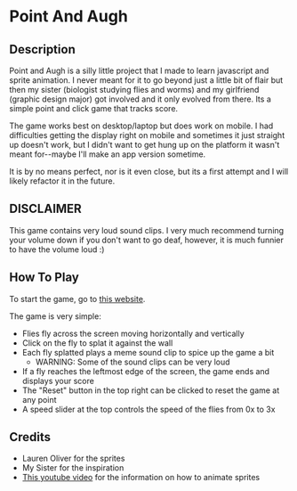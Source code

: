 # Point And Augh

## Description

Point and Augh is a silly little project that I made to learn javascript and sprite animation. I never meant for it to go beyond just a little bit of flair but then my sister (biologist studying flies and worms) and my girlfriend (graphic design major) got involved and it only evolved from there. Its a simple point and click game that tracks score. 

The game works best on desktop/laptop but does work on mobile. I had difficulties getting the display right on mobile and sometimes it just straight up doesn't work, but I didn't want to get hung up on the platform it wasn't meant for--maybe I'll make an app version sometime.

It is by no means perfect, nor is it even close, but its a first attempt and I will likely refactor it in the future.

## DISCLAIMER

This game contains very loud sound clips. I very much recommend turning your volume down if you don't want to go deaf, however, it is much funnier to have the volume loud :)

## How To Play

To start the game, go to [this website](https://syvven.github.io).

The game is very simple: 
- Flies fly across the screen moving horizontally and vertically
- Click on the fly to splat it against the wall
- Each fly splatted plays a meme sound clip to spice up the game a bit
  - WARNING: Some of the sound clips can be very loud
- If a fly reaches the leftmost edge of the screen, the game ends and displays your score
- The "Reset" button in the top right can be clicked to reset the game at any point
- A speed slider at the top controls the speed of the flies from 0x to 3x

## Credits

- Lauren Oliver for the sprites
- My Sister for the inspiration
- [This youtube video](https://www.youtube.com/watch?v=GFO_txvwK_c&t=13829s) for the information on how to animate sprites
